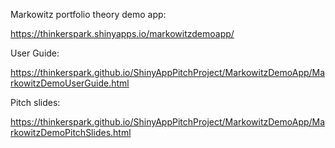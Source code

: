 Markowitz portfolio theory demo app:

https://thinkerspark.shinyapps.io/markowitzdemoapp/

User Guide:

https://thinkerspark.github.io/ShinyAppPitchProject/MarkowitzDemoApp/MarkowitzDemoUserGuide.html

Pitch slides:

https://thinkerspark.github.io/ShinyAppPitchProject/MarkowitzDemoApp/MarkowitzDemoPitchSlides.html
